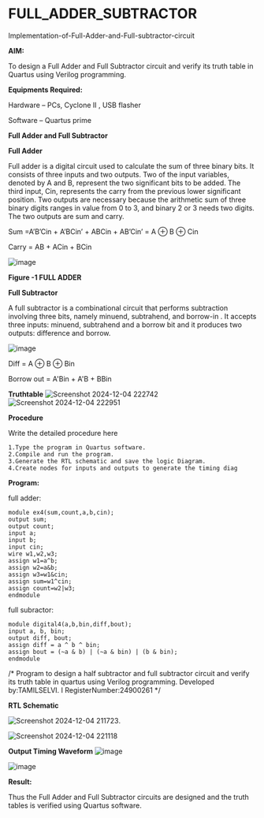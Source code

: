 # FULL_ADDER_SUBTRACTOR

Implementation-of-Full-Adder-and-Full-subtractor-circuit

**AIM:**

To design a Full Adder and Full Subtractor circuit and verify its truth table in Quartus using Verilog programming.

**Equipments Required:**

Hardware – PCs, Cyclone II , USB flasher

Software – Quartus prime

**Full Adder and Full Subtractor**

**Full Adder**

Full adder is a digital circuit used to calculate the sum of three binary bits. It consists of three inputs and two outputs. Two of the input variables, denoted by A and B, represent the two significant bits to be added. The third input, Cin, represents the carry from the previous lower significant position. Two outputs are necessary because the arithmetic sum of three binary digits ranges in value from 0 to 3, and binary 2 or 3 needs two digits. The two outputs are sum and carry.

Sum =A’B’Cin + A’BCin’ + ABCin + AB’Cin’ = A ⊕ B ⊕ Cin 

Carry = AB + ACin + BCin

![image](https://github.com/naavaneetha/FULL_ADDER_SUBTRACTOR/assets/154305477/0f30ba51-5ffb-4198-845f-18e054f675e7)

**Figure -1 FULL ADDER**

**Full Subtractor**

A full subtractor is a combinational circuit that performs subtraction involving three bits, namely minuend, subtrahend, and borrow-in . It accepts three inputs: minuend, subtrahend and a borrow bit and it produces two outputs: difference and borrow.

![image](https://github.com/naavaneetha/FULL_ADDER_SUBTRACTOR/assets/154305477/02b24f51-ab51-4304-9ad6-7b81ffc1ead5)

Diff = A ⊕ B ⊕ Bin 

Borrow out = A'Bin + A'B + BBin

**Truthtable**
![Screenshot 2024-12-04 222742](https://github.com/user-attachments/assets/c27e2ed7-9f87-4d3a-8552-68846e280f1c)
![Screenshot 2024-12-04 222951](https://github.com/user-attachments/assets/646444b7-26f3-450c-980e-fad8c325aa47)

**Procedure**

Write the detailed procedure here
```
1.Type the program in Quartus software.
2.Compile and run the program.
3.Generate the RTL schematic and save the logic Diagram.
4.Create nodes for inputs and outputs to generate the timing diag
```
**Program:**

full adder:
```
module ex4(sum,count,a,b,cin);
output sum;
output count;
input a;
input b;
input cin;
wire w1,w2,w3;
assign w1=a^b;
assign w2=a&b;
assign w3=w1&cin;
assign sum=w1^cin;
assign count=w2|w3;
endmodule

```
full subractor:
```
module digital4(a,b,bin,diff,bout);
input a, b, bin;
output diff, bout;
assign diff = a ^ b ^ bin;
assign bout = (~a & b) | (~a & bin) | (b & bin);
endmodule
```

/* Program to design a half subtractor and full subtractor circuit and verify its truth table in quartus using Verilog programming.
Developed by:TAMILSELVI. I
RegisterNumber:24900261
*/


**RTL Schematic**




![Screenshot 2024-12-04 211723](https://github.com/user-attachments/assets/84c320b2-2591-4ddc-afe5-78a749035a7d).




![Screenshot 2024-12-04 221118](https://github.com/user-attachments/assets/976d6f25-1a72-4b9e-ac9b-c0155404b714)




**Output Timing Waveform**
![image](https://github.com/user-attachments/assets/e6581ddd-68f5-4844-a6c8-e393b70f797f)



![image](https://github.com/user-attachments/assets/32b79a61-b108-44d3-aa6a-9c47d40bc31f)



**Result:**

Thus the Full Adder and Full Subtractor circuits are designed and the truth tables is verified using Quartus software.



